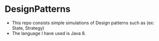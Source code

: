 # DesignPatterns
* This repo consists simple simulations of Design patterns such as (ex: State, Strategy)
* The language I have used is Java 8.
